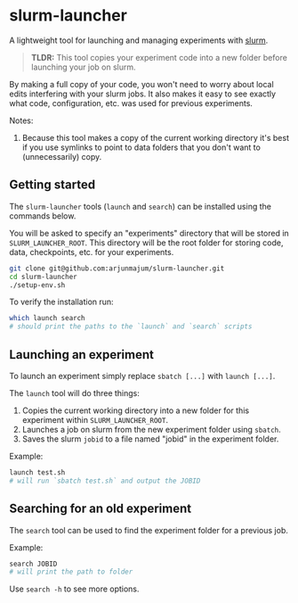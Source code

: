 # slurm-launcher

A lightweight tool for launching and managing experiments with [slurm](https://slurm.schedmd.com/documentation.html).

> **TLDR:** This tool copies your experiment code into a new folder before launching your job on slurm.

By making a full copy of your code, you won't need to worry about local edits interfering with your slurm jobs. It also makes it easy to see exactly what code, configuration, etc. was used for previous experiments.

Notes:
1. Because this tool makes a copy of the current working directory it's best if you use symlinks to point to data folders that you don't want to (unnecessarily) copy.

## Getting started

The `slurm-launcher` tools (`launch` and `search`) can be installed using the commands below.

You will be asked to specify an "experiments" directory that will be stored in `SLURM_LAUNCHER_ROOT`.
This directory will be the root folder for storing code, data, checkpoints, etc. for your experiments.

```bash
git clone git@github.com:arjunmajum/slurm-launcher.git
cd slurm-launcher
./setup-env.sh
```

To verify the installation run:

```bash
which launch search
# should print the paths to the `launch` and `search` scripts
```

## Launching an experiment

To launch an experiment simply replace `sbatch [...]` with `launch [...]`. 

The `launch` tool will do three things:

1. Copies the current working directory into a new folder for this experiment within `SLURM_LAUNCHER_ROOT`.
2. Launches a job on slurm from the new experiment folder using `sbatch`.
3. Saves the slurm `jobid` to a file named "jobid" in the experiment folder.

Example:

```bash
launch test.sh
# will run `sbatch test.sh` and output the JOBID
```

## Searching for an old experiment

The `search` tool can be used to find the experiment folder for a previous job.

Example:

```bash
search JOBID
# will print the path to folder
```

Use `search -h` to see more options.
